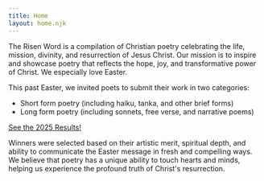 ```yaml
---
title: Home
layout: home.njk
---
```


The Risen Word is a compilation of Christian poetry celebrating the life, mission, divinity, and resurrection of Jesus Christ. Our mission is to inspire and showcase poetry that reflects the hope, joy, and transformative power of Christ. We especially love Easter.

<div class="my-4">
  This past Easter, we invited poets to submit their work in two categories:
  <ul class="list-disc list-inside ml-4 mt-2">
    <li>Short form poetry (including haiku, tanka, and other brief forms)</li>
    <li>Long form poetry (including sonnets, free verse, and narrative poems)</li>
  </ul>
</div>

<a href="/contests/2025" class="inline-block bg-[#ff6f61] text-white font-bold py-2 px-4 rounded hover:bg-[#c24035] transition">See the 2025 Results!</a>

<div class="mt-4">
  Winners were selected based on their artistic merit, spiritual depth, and ability to communicate the Easter message in fresh and compelling ways.
</div>

<div class="mt-4">
  We believe that poetry has a unique ability to touch hearts and minds, helping us experience the profound truth of Christ's resurrection.
</div>
